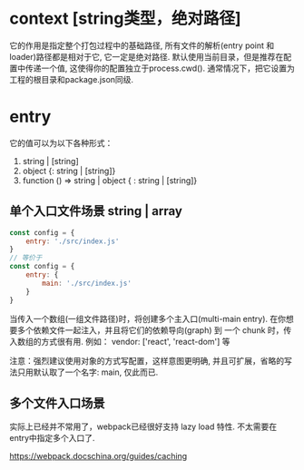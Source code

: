 # context [string类型，绝对路径]
它的作用是指定整个打包过程中的基础路径, 所有文件的解析(entry point 和 loader)路径都是相对于它, 它一定是绝对路径.
默认使用当前目录，但是推荐在配置中传递一个值, 这使得你的配置独立于process.cwd().
通常情况下，把它设置为工程的根目录和package.json同级.


# entry
它的值可以为以下各种形式：
1. string | [string]
2. object {<key>: string | [string]}
3. function () => string | object { <key>: string | [string]}

## 单个入口文件场景  string | array
```js
const config = {
    entry: './src/index.js'
} 
// 等价于
const config = {
    entry: {
        main: './src/index.js'
    }
}
```
当传入一个数组(一组文件路径)时，将创建多个主入口(multi-main entry). 在你想要多个依赖文件一起注入，并且将它们的依赖导向(graph) 到 一个 chunk 时，传入数组的方式很有用.
例如： vendor: ['react', 'react-dom'] 等

注意：强烈建议使用对象的方式写配置，这样意图更明确, 并且可扩展，省略的写法只用默认取了一个名字: main, 仅此而已.

## 多个文件入口场景
实际上已经并不常用了，webpack已经很好支持 lazy load 特性. 不太需要在entry中指定多个入口了.

https://webpack.docschina.org/guides/caching





